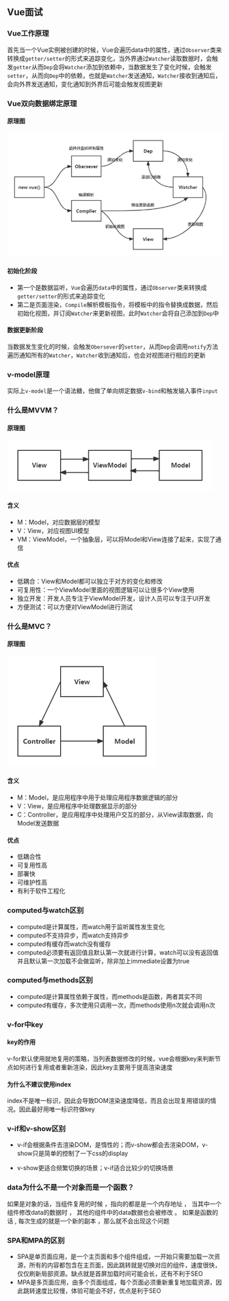 ## Vue面试

### Vue工作原理

首先当一个Vue实例被创建的时候，Vue会遍历data中的属性，通过`Observer`类来转换成`getter/setter`的形式来追踪变化，当外界通过`Watcher`读取数据时，会触发`getter`从而`Dep`会将`Watcher`添加到依赖中，当数据发生了变化时候，会触发`setter`，从而向`Dep`中的依赖，也就是`Watcher`发送通知，`Watcher`接收到通知后，会向外界发送通知，变化通知到外界后可能会触发视图更新

### Vue双向数据绑定原理

#### 原理图

![](./imgs/Vue双向数据绑定原理.png)

#### 初始化阶段

- 第一个是数据监听，`Vue`会遍历`data`中的属性，通过`Observer`类来转换成`getter/setter`的形式来追踪变化
- 第二是页面渲染，`Compile`解析模板指令，将模板中的指令替换成数据，然后初始化视图，并订阅`Watcher`来更新视图，此时`Watcher`会将自己添加到`Dep`中

#### 数据更新阶段

当数据发生变化的时候，会触发`Obersever`的`setter`，从而`Dep`会调用`notify`方法遍历通知所有的`Watcher`，`Watcher`收到通知后，也会对视图进行相应的更新

### v-model原理

实际上`v-model`是一个语法糖，他做了单向绑定数据`v-bind`和触发输入事件`input`

### 什么是MVVM？

#### 原理图

![](./imgs/MVVM.png)

#### 含义

- M：Model，对应数据层的模型
- V：View，对应视图UI模型
- VM：ViewModel，一个抽象层，可以将Model和View连接了起来，实现了通信

#### 优点

- 低耦合：View和Model都可以独立于对方的变化和修改
- 可复用性：一个ViewModel里面的视图逻辑可以让很多个View使用
- 独立开发：开发人员专注于ViewModel开发，设计人员可以专注于UI开发
- 方便测试：可以方便对ViewModel进行测试

### 什么是MVC？

#### 原理图

![](./imgs/MVC.png)

#### 含义

- M：Model，是应用程序中用于处理应用程序数据逻辑的部分
- V：View，是应用程序中处理数据显示的部分
- C：Controller，是应用程序中处理用户交互的部分，从View读取数据，向Model发送数据

#### 优点

- 低耦合性
- 可复用性高
- 部署快
- 可维护性高
- 有利于软件工程化

### computed与watch区别

- computed是计算属性，而watch用于监听属性发生变化
- computed不支持异步，而watch支持异步
- computed有缓存而watch没有缓存
- computed必须要有返回值且默认第一次就进行计算，watch可以没有返回值并且默认第一次加载不会做监听，除非加上immediate设置为true

### computed与methods区别

- computed是计算属性依赖于属性，而methods是函数，两者其实不同
- computed有缓存，多次使用只调用一次，而methods使用n次就会调用n次

### v-for中key

#### key的作用

v-for默认使用就地复用的策略，当列表数据修改的时候，vue会根据key来判断节点如何进行复用或者重新渲染，因此key主要用于提高渲染速度

#### 为什么不建议使用index

index不是唯一标识，因此会导致DOM渲染速度降低，而且会出现复用错误的情况。因此最好用唯一标识符做key

### v-if和v-show区别

- v-if会根据条件去渲染DOM，是惰性的；而v-show都会去渲染DOM，v-show只是简单的控制了一下css的display

- v-show更适合频繁切换的场景；v-if适合比较少的切换场景

### data为什么不是一个对象而是一个函数？

如果是对象的话，当组件复用的时候 ，指向的都是是一个内存地址 ， 当其中一个组件修改data的数据时 ， 其他的组件中的data数据也会被修改 。 如果是函数的话 , 每次生成的就是一个新的副本 ，那么就不会出现这个问题

### SPA和MPA的区别

- SPA是单页面应用，是一个主页面和多个组件组成，一开始只需要加载一次资源，所有的内容都包含在主页面，因此跳转就是切换对应的组件，速度很快，仅仅刷新局部资源。缺点就是首屏加载时间可能会长，还有不利于SEO
- MPA是多页面应用，由多个页面组成，每个页面必须重新重复地加载资源，因此跳转速度比较慢，体验可能会不好，优点是利于SEO